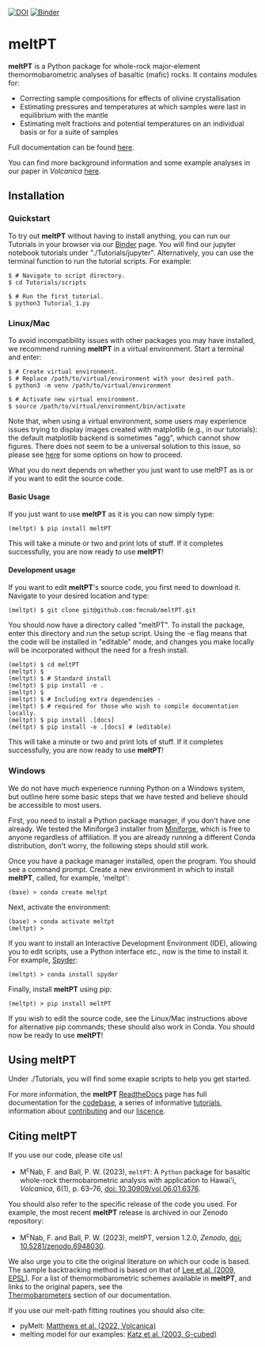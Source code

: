 [![DOI](https://zenodo.org/badge/430704582.svg)](https://zenodo.org/badge/latestdoi/430704582)
[![Binder](https://mybinder.org/badge_logo.svg)](https://mybinder.org/v2/gh/fmcnab/meltPT/master)

# meltPT

**meltPT** is a Python package for whole-rock major-element themormobarometric 
analyses of basaltic (mafic) rocks. It contains modules for:
- Correcting sample compositions for effects of olivine crystallisation
- Estimating pressures and temperatures at which samples were last in 
  equilibrium with the mantle
- Estimating melt fractions and potential temperatures on an individual basis
  or for a suite of samples
  
Full documentation can be found [here](https://meltpt.readthedocs.io/en/latest/).

You can find more background information and some example analyses in our paper
in *Volcanica* [here](https://doi.org/10.30909/vol.06.01.6376).

## Installation

### Quickstart

To try out **meltPT** without having to install anything, you can run our
Tutorials in your browser via our 
[Binder](https://mybinder.org/v2/gh/fmcnab/meltPT/master) page. You will find 
our jupyter notebook tutorials under "./Tutorials/jupyter".
Alternatively, you can use the terminal function to run the tutorial scripts.
For example:

```
$ # Navigate to script directory.
$ cd Tutorials/scripts

$ # Run the first tutorial.
$ python3 Tutorial_1.py
```

### Linux/Mac

To avoid incompatibility issues with other packages you may have installed, 
we recommend running **meltPT** in a virtual environment. Start a terminal and
enter:

```
$ # Create virtual environment.
$ # Replace /path/to/virtual/environment with your desired path.
$ python3 -m venv /path/to/virtual/environment

$ # Activate new virtual environment.
$ source /path/to/virtual/environment/bin/activate
```

Note that, when using a virtual environment, some users may experience issues
trying to display images created with matplotlib (e.g., in our tutorials): the
default matplotlib backend is sometimes "agg", which cannot show figures. There
does not seem to be a universal solution to this issue, so please see
[here](https://matplotlib.org/3.1.3/faq/virtualenv_faq.html) for some options
on how to proceed. 

What you do next depends on whether you just want to use meltPT as is or if
you want to edit the source code.

#### Basic Usage

If you just want to use **meltPT** as it is you can now simply type:

```
(meltpt) $ pip install meltPT
```
  
This will take a minute or two and print lots of stuff. If it completes
successfully, you are now ready to use **meltPT**!

#### Development usage

If you want to edit **meltPT**'s source code, you first need to download it.
Navigate to your desired location and type:

```
(meltpt) $ git clone git@github.com:fmcnab/meltPT.git
```

You should now have a directory called "meltPT". To install the package, enter
this directory and run the setup script. Using the -e flag means that the code
will be installed in "editable" mode, and changes you make locally will be
incorporated without the need for a fresh install.

```
(meltpt) $ cd meltPT
(meltpt) $
(meltpt) $ # Standard install
(meltpt) $ pip install -e .
(meltpt) $
(meltpt) $ # Including extra dependencies - 
(meltpt) $ # required for those who wish to compile documentation locally.
(meltpt) $ pip install .[docs]
(meltpt) $ pip install -e .[docs] # (editable)
```

This will take a minute or two and print lots of stuff. If it completes
successfully, you are now ready to use **meltPT**!

### Windows

We do not have much experience running Python on a Windows system, but outline
here some basic steps that we have tested and believe should be accessible
to most users.

First, you need to install a Python package manager, if you don't have one
already. We tested the Miniforge3 installer from 
[Miniforge](https://github.com/conda-forge/miniforge>), which is free to
anyone regardless of affiliation. If you are already running a different Conda 
distribution, don't worry, the following steps should still work.

Once you have a package manager installed, open the program. You should see
a command prompt. Create a new environment in which to install **meltPT**,
called, for example, 'meltpt':

```
(base) > conda create meltpt
```

Next, activate the environment:

```
(base) > conda activate meltpt
(meltpt) >
```
  
If you want to install an Interactive Development Environment (IDE), allowing
you to edit scripts, use a Python interface etc., now is the time to install
it. For example, [Spyder](https://www.spyder-ide.org/>):

```
(meltpt) > conda install spyder
```
  
Finally, install **meltPT** using pip:

```
(meltpt) > pip install meltPT
```

If you wish to edit the source code, see the Linux/Mac instructions above for 
alternative pip commands; these should also work in Conda. You should now be 
ready to use **meltPT**!

## Using meltPT

Under ./Tutorials, you will find some exaple scripts to help you get
started.

For more information, the **meltPT** [ReadtheDocs](https://meltpt.readthedocs.io)
page has full documentation for the
[codebase](https://meltpt.readthedocs.io/en/latest/codedoc.html), 
a series of informative
[tutorials](https://meltpt.readthedocs.io/en/latest/tutorials.html), information
about [contributing](https://meltpt.readthedocs.io/en/latest/contributing.html)
and our [liscence](https://meltpt.readthedocs.io/en/latest/license.html).

## Citing meltPT

If you use our code, please cite us!

* M<sup>c</sup>Nab, F. and Ball, P. W. (2023), ``meltPT``: A ``Python`` package
  for basaltic whole-rock thermobarometric analysis with application to Hawai'i,
  *Volcanica*, 6(1), p. 63&ndash;76, [doi: 10.30909/vol.06.01.6376](https://doi.org/10.30909/vol.06.01.6376).

You should also refer to the specific release of the code you used. For example,
the most recent **meltPT** release is archived in our Zenodo repository:

*  M<sup>c</sup>Nab, F. and Ball, P. W. (2023), meltPT, version 1.2.0,
   *Zenodo*, [doi: 10.5281/zenodo.6948030](https://doi.org/10.5281/zenodo.6948030).

We also urge you to cite the original literature on which our code is based.
The sample backtracking method is based on that of 
[Lee et al. (2009, EPSL)](https://doi.org/10.1016/j.epsl.2008.12.020). For
a list of themormobarometric schemes available in **meltPT**, and links to the
original papers, see the\
[Thermobarometers](https://meltpt.readthedocs.io/en/latest/thermobarometers.html)
section of our documentation.

If you use our melt-path fitting routines you should also cite:

*  pyMelt: [Matthews et al. (2022, Volcanica)](https://doi.org/10.30909/vol.05.02.469475)
*  melting model for our examples:
   [Katz et al. (2003, G-cubed)](https://doi.org/10.1029/2002GC000433)